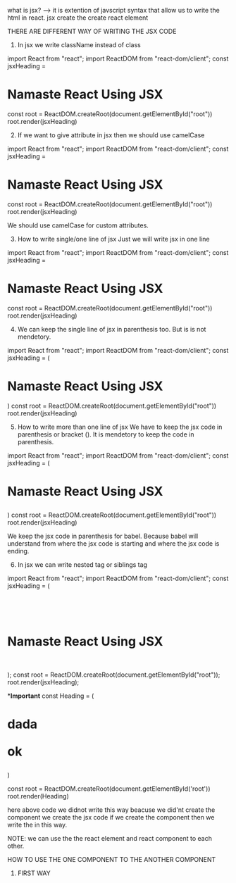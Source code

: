 what is jsx?
--> it is extention of javscript syntax that allow us to write the html in react. jsx create the create react element

THERE ARE DIFFERENT WAY OF WRITING THE JSX CODE 

1.  In jsx we write className instead of class 

import React from "react"; 
import ReactDOM from "react-dom/client"; 
const jsxHeading = <h1 className="heading">Namaste React Using JSX</h1> 
const root = ReactDOM.createRoot(document.getElementById("root")) 
root.render(jsxHeading) 

2. If we want to give attribute in jsx then we should use camelCase 

import React from "react"; 
import ReactDOM from "react-dom/client"; 
const jsxHeading = <h1 className="heading" firstName="Gautam">Namaste React Using JSX</h1> 
const root = ReactDOM.createRoot(document.getElementById("root")) 
root.render(jsxHeading) 


We should use camelCase for custom attributes. 
 

3. How to write single/one line of jsx 
Just we will write jsx in one line 

import React from "react"; 
import ReactDOM from "react-dom/client"; 
const jsxHeading = <h1 className="heading">Namaste React Using JSX</h1> 
const root = ReactDOM.createRoot(document.getElementById("root")) 
root.render(jsxHeading) 


4. We can keep the single line of jsx in parenthesis too.  But is is not mendetory. 

import React from "react"; 
import ReactDOM from "react-dom/client"; 
const jsxHeading = (<h1 className="heading">Namaste React Using JSX</h1>) 
const root = ReactDOM.createRoot(document.getElementById("root")) 
root.render(jsxHeading) 


5. How to write more than one line of jsx 
We have to keep the jsx code in parenthesis or bracket (). It is mendetory to keep the code in parenthesis. 

import React from "react"; 
import ReactDOM from "react-dom/client"; 
const jsxHeading = (<h1 className="heading"> 
Namaste React Using JSX 
</h1> 
) 
const root = ReactDOM.createRoot(document.getElementById("root")) 
root.render(jsxHeading) 
 
We keep the jsx code in parenthesis for babel. Because babel will understand from where the jsx code is starting and where the jsx code is ending. 

6. In jsx we can write nested tag or siblings tag 

import React from "react"; 
import ReactDOM from "react-dom/client"; 
const jsxHeading = ( 

    <div> 

         <h1 className="heading" firstName="Gautam">Namaste React Using JSX</h1> 

    </div> 

); 
const root = ReactDOM.createRoot(document.getElementById("root")); 
root.render(jsxHeading); 

*************************************Important************************************
const Heading = (
<h1>
    <div>dada</div>
    <p>ok</p>
</h1>
)

const root = ReactDOM.createRoot(document.getElementById('root'))
root.render(Heading)

here above code we didnot write <Heading /> this way beacuse we did'nt create the component we create the jsx code if we create the component
then we write the <Heading /> in this way.

NOTE:  we can use the the react element and react component to each other.

HOW TO USE THE ONE COMPONENT TO THE ANOTHER COMPONENT

1. FIRST WAY

<Title />

2.SECOND WAY

<Title><Title/>

3.THIRD WAY

{Title()}

